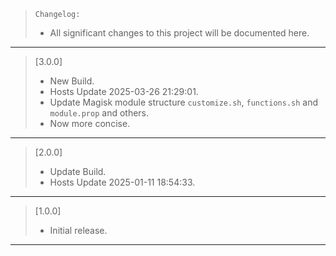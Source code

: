 > `Changelog:`
> - All significant changes to this project will be documented here.
---

> [3.0.0]
> 
> - New Build.
> - Hosts Update 2025-03-26 21:29:01.
> - Update Magisk module structure `customize.sh`, `functions.sh` and `module.prop` and others.
> - Now more concise.
---

> [2.0.0]
>
> - Update Build.
> - Hosts Update 2025-01-11 18:54:33.
---

> [1.0.0]
>
> - Initial release.
---